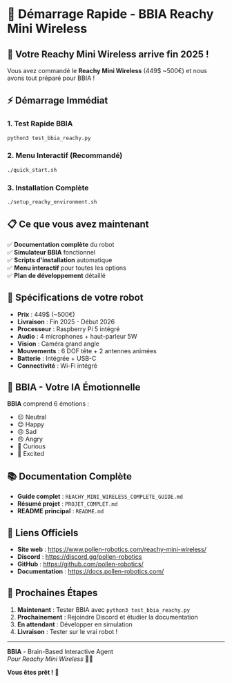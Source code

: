 # 🚀 Démarrage Rapide - BBIA Reachy Mini Wireless

## 🎯 Votre Reachy Mini Wireless arrive fin 2025 !

Vous avez commandé le **Reachy Mini Wireless** (449$ ~500€) et nous avons tout préparé pour BBIA !

## ⚡ Démarrage Immédiat

### 1. Test Rapide BBIA
```bash
python3 test_bbia_reachy.py
```

### 2. Menu Interactif (Recommandé)
```bash
./quick_start.sh
```

### 3. Installation Complète
```bash
./setup_reachy_environment.sh
```

## 📋 Ce que vous avez maintenant

✅ **Documentation complète** du robot  
✅ **Simulateur BBIA** fonctionnel  
✅ **Scripts d'installation** automatique  
✅ **Menu interactif** pour toutes les options  
✅ **Plan de développement** détaillé  

## 🤖 Spécifications de votre robot

- **Prix** : 449$ (~500€)
- **Livraison** : Fin 2025 - Début 2026
- **Processeur** : Raspberry Pi 5 intégré
- **Audio** : 4 microphones + haut-parleur 5W
- **Vision** : Caméra grand angle
- **Mouvements** : 6 DOF tête + 2 antennes animées
- **Batterie** : Intégrée + USB-C
- **Connectivité** : Wi-Fi intégré

## 🧠 BBIA - Votre IA Émotionnelle

**BBIA** comprend 6 émotions :
- 😐 Neutral
- 😊 Happy  
- 😢 Sad
- 😠 Angry
- 🤔 Curious
- 🤩 Excited

## 📚 Documentation Complète

- **Guide complet** : `REACHY_MINI_WIRELESS_COMPLETE_GUIDE.md`
- **Résumé projet** : `PROJET_COMPLET.md`
- **README principal** : `README.md`

## 🔗 Liens Officiels

- **Site web** : https://www.pollen-robotics.com/reachy-mini-wireless/
- **Discord** : https://discord.gg/pollen-robotics
- **GitHub** : https://github.com/pollen-robotics/
- **Documentation** : https://docs.pollen-robotics.com/

## 🎯 Prochaines Étapes

1. **Maintenant** : Tester BBIA avec `python3 test_bbia_reachy.py`
2. **Prochainement** : Rejoindre Discord et étudier la documentation
3. **En attendant** : Développer en simulation
4. **Livraison** : Tester sur le vrai robot !

---

**BBIA** - Brain-Based Interactive Agent  
*Pour Reachy Mini Wireless* 🤖✨

**Vous êtes prêt !** 🚀 